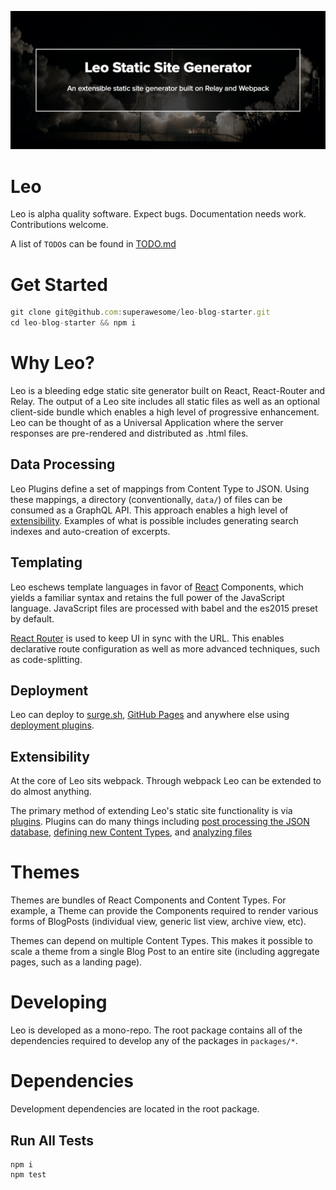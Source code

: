 ![header](./assets/header.png)

# Leo

Leo is alpha quality software. Expect bugs. Documentation needs
work. Contributions welcome.

A list of `TODO`s can be found in [TODO.md](./TODO.md)

# Get Started

```javascript
git clone git@github.com:superawesome/leo-blog-starter.git
cd leo-blog-starter && npm i
```

# Why Leo?

Leo is a bleeding edge static site generator built on React, React-Router and
Relay. The output of a Leo site includes all static files as well as
an optional client-side bundle which enables a high level of
progressive enhancement. Leo can be thought of as a Universal
Application where the server responses are pre-rendered and
distributed as .html files.

## Data Processing

Leo Plugins define a set of mappings from Content Type to JSON. Using these
mappings, a directory (conventionally, `data/`) of files can be
consumed as a GraphQL API. This approach enables a high level of
[extensibility](#extensibility). Examples of what is possible includes
generating search indexes and auto-creation of excerpts.

## Templating

Leo eschews template languages in favor of
[React](https://facebook.github.io/react/) Components, which yields a
familiar syntax and retains the full power of the JavaScript
language. JavaScript files are processed with babel and the es2015
preset by default.

[React Router](https://github.com/rackt/react-router) is used to keep
UI in sync with the URL. This enables declarative route configuration
as well as more advanced techniques, such as code-splitting.

## Deployment

Leo can deploy to [surge.sh](http://surge.sh/), [GitHub
Pages](https://pages.github.com/) and anywhere else using [deployment
plugins](#deployment).

## Extensibility

At the core of Leo sits webpack. Through webpack Leo can be extended
to do almost anything.

The primary method of extending Leo's static site functionality is via
[plugins](./docs/plugins.md). Plugins can do many things including
[post processing the JSON database](#todo-search-plugin),
[defining new Content Types](#new-content-types), and
[analyzing files](#css-analysis)

# Themes

Themes are bundles of React Components and Content Types. For example,
a Theme can provide the Components required to render various forms of
BlogPosts (individual view, generic list view, archive view, etc).

Themes can depend on multiple Content Types. This makes it possible to
scale a theme from a single Blog Post to an entire site (including
aggregate pages, such as a landing page).

# Developing

Leo is developed as a mono-repo. The root package contains all of the
dependencies required to develop any of the packages in `packages/*`.

# Dependencies

Development dependencies are located in the root package.

## Run All Tests

```
npm i
npm test
```
